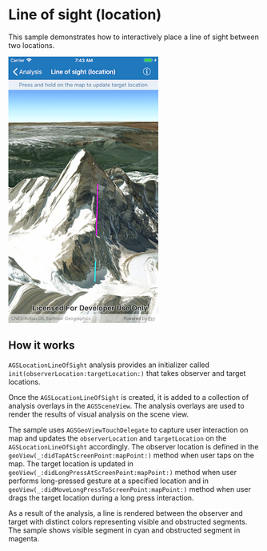 # Line of sight (location)

This sample demonstrates how to interactively place a line of sight between two locations.

![](image1.png)

## How it works

`AGSLocationLineOfSight` analysis provides an initializer called `init(observerLocation:targetLocation:)` that takes observer and target locations.

Once the `AGSLocationLineOfSight` is created, it is added to a collection of analysis overlays in the `AGSSceneView`. The analysis overlays are used to render the results of visual analysis on the scene view.

The sample uses `AGSGeoViewTouchDelegate` to capture user interaction on map and updates the `observerLocation` and `targetLocation` on the `AGSLocationLineOfSight` accordingly. The observer location is defined in the `geoView(_:didTapAtScreenPoint:mapPoint:)` method when user taps on the map. The target location is updated in `geoView(_:didLongPressAtScreenPoint:mapPoint:)` method when user performs long-pressed gesture at a specified location and in `geoView(_:didMoveLongPressToScreenPoint:mapPoint:)` method when user drags the target location during a long press interaction.

As a result of the analysis, a line is rendered between the observer and target with distinct colors representing visible and obstructed segments. The sample shows visible segment in cyan and obstructed segment in magenta.
